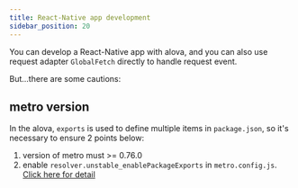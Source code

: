 ```yaml
---
title: React-Native app development
sidebar_position: 20
---
```


You can develop a React-Native app with alova, and you can also use request adapter `GlobalFetch` directly to handle request event.

But...there are some cautions:

## metro version

In the alova, `exports` is used to define multiple items in `package.json`, so it's necessary to ensure 2 points below:

1. version of metro must >= 0.76.0
2. enable `resolver.unstable_enablePackageExports` in `metro.config.js`. [Click here for detail](https://facebook.github.io/metro/docs/configuration/#unstable_enablepackageexports-experimental)

